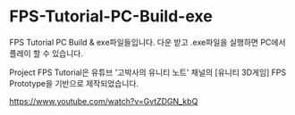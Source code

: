 # FPS-Tutorial-PC-Build-exe

FPS Tutorial PC Build & exe파일들입니다. 다운 받고 .exe파일을 실행하면 PC에서 플레이 할 수 있습니다.

Project FPS Tutorial은 유튜브 '고박사의 유니티 노트' 채널의 [유니티 3D게임] FPS Prototype을 기반으로 제작되었습니다. 

https://www.youtube.com/watch?v=GvtZDGN_kbQ
